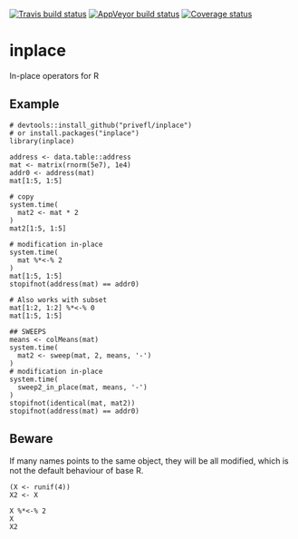[![Travis build status](https://travis-ci.org/privefl/inplace.svg?branch=master)](https://travis-ci.org/privefl/inplace)
[![AppVeyor build status](https://ci.appveyor.com/api/projects/status/github/privefl/inplace?branch=master&svg=true)](https://ci.appveyor.com/project/privefl/inplace)
[![Coverage status](https://codecov.io/gh/privefl/inplace/branch/master/graph/badge.svg)](https://codecov.io/github/privefl/inplace?branch=master)
 
# inplace

In-place operators for R

## Example

```{r}
# devtools::install_github("privefl/inplace")
# or install.packages("inplace")
library(inplace)

address <- data.table::address
mat <- matrix(rnorm(5e7), 1e4)
addr0 <- address(mat)
mat[1:5, 1:5]

# copy
system.time(
  mat2 <- mat * 2
)
mat2[1:5, 1:5]

# modification in-place
system.time(
  mat %*<-% 2
)
mat[1:5, 1:5]
stopifnot(address(mat) == addr0)

# Also works with subset
mat[1:2, 1:2] %*<-% 0
mat[1:5, 1:5]

## SWEEPS
means <- colMeans(mat)
system.time(
  mat2 <- sweep(mat, 2, means, '-')
)
# modification in-place
system.time(
  sweep2_in_place(mat, means, '-')
)
stopifnot(identical(mat, mat2))
stopifnot(address(mat) == addr0)
```

## Beware

If many names points to the same object, they will be all modified, which is not the default behaviour of base R.

```{r}
(X <- runif(4))
X2 <- X

X %*<-% 2
X
X2
```
